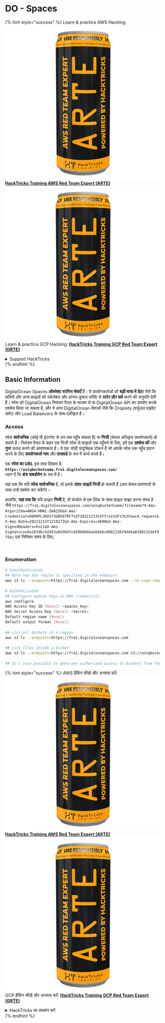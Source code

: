 # DO - Spaces

{% hint style="success" %}
Learn & practice AWS Hacking:<img src="../../../.gitbook/assets/image (1) (1) (1).png" alt="" data-size="line">[**HackTricks Training AWS Red Team Expert (ARTE)**](https://training.hacktricks.xyz/courses/arte)<img src="../../../.gitbook/assets/image (1) (1) (1).png" alt="" data-size="line">\
Learn & practice GCP Hacking: <img src="../../../.gitbook/assets/image (2).png" alt="" data-size="line">[**HackTricks Training GCP Red Team Expert (GRTE)**<img src="../../../.gitbook/assets/image (2).png" alt="" data-size="line">](https://training.hacktricks.xyz/courses/grte)

<details>

<summary>Support HackTricks</summary>

* Check the [**subscription plans**](https://github.com/sponsors/carlospolop)!
* **Join the** 💬 [**Discord group**](https://discord.gg/hRep4RUj7f) or the [**telegram group**](https://t.me/peass) or **follow** us on **Twitter** 🐦 [**@hacktricks\_live**](https://twitter.com/hacktricks_live)**.**
* **Share hacking tricks by submitting PRs to the** [**HackTricks**](https://github.com/carlospolop/hacktricks) and [**HackTricks Cloud**](https://github.com/carlospolop/hacktricks-cloud) github repos.

</details>
{% endhint %}

## Basic Information

DigitalOcean Spaces **ऑब्जेक्ट स्टोरेज सेवाएँ** हैं। ये उपयोगकर्ताओं को **बड़ी मात्रा में डेटा** जैसे कि छवियों और अन्य फ़ाइलों को स्केलेबल और लागत-कुशल तरीके से **स्टोर और सर्व** करने की अनुमति देती हैं। स्पेस को DigitalOcean नियंत्रण पैनल के माध्यम से या DigitalOcean API का उपयोग करके एक्सेस किया जा सकता है, और ये अन्य DigitalOcean सेवाओं जैसे कि Droplets (वर्चुअल प्राइवेट सर्वर) और Load Balancers के साथ एकीकृत हैं।

### Access

स्पेस **सार्वजनिक** (कोई भी इंटरनेट से उन तक पहुँच सकता है) या **निजी** (केवल अधिकृत उपयोगकर्ता) हो सकते हैं। नियंत्रण पैनल के बाहर एक निजी स्पेस से फ़ाइलों तक पहुँचने के लिए, हमें एक **एक्सेस की** और **गुप्त** उत्पन्न करने की आवश्यकता है। ये एक जोड़ी यादृच्छिक टोकन हैं जो आपके स्पेस तक पहुँच प्रदान करने के लिए **उपयोगकर्ता नाम** और **पासवर्ड** के रूप में कार्य करते हैं।

एक **स्पेस का URL** इस तरह दिखता है: **`https://uniqbucketname.fra1.digitaloceanspaces.com/`**\
ध्यान दें कि **क्षेत्र** **सबडोमेन** के रूप में है।

यहां तक कि यदि **स्पेस** **सार्वजनिक** है, तो इसके **अंदर** **फाइलें** **निजी** हो सकती हैं (आप केवल प्रमाणपत्रों के साथ उन्हें एक्सेस कर सकेंगे)।

हालांकि, **यहां तक कि** यदि फ़ाइल **निजी** है, तो कंसोल से एक लिंक के साथ फ़ाइल साझा करना संभव है जैसे `https://fra1.digitaloceanspaces.com/uniqbucketname/filename?X-Amz-Algorithm=AWS4-HMAC-SHA256&X-Amz-Credential=DO00PL3RA373GBV4TRF7%2F20221213%2Ffra1%2Fs3%2Faws4_request&X-Amz-Date=20221213T121017Z&X-Amz-Expires=3600&X-Amz-SignedHeaders=host&X-Amz-Signature=6a183dbc42453a8d30d7cd2068b66aeb9ebc066123629d44a8108115def975bc` एक निश्चित समय के लिए:

<figure><img src="../../../.gitbook/assets/image (277).png" alt=""><figcaption></figcaption></figure>

### Enumeration
```bash
# Unauthenticated
## Note how the region is specified in the endpoint
aws s3 ls --endpoint=https://fra1.digitaloceanspaces.com --no-sign-request s3://uniqbucketname

# Authenticated
## Configure spaces keys as AWS credentials
aws configure
AWS Access Key ID [None]: <spaces_key>
AWS Secret Access Key [None]: <Secret>
Default region name [None]:
Default output format [None]:

## List all buckets in a region
aws s3 ls --endpoint=https://fra1.digitaloceanspaces.com

## List files inside a bucket
aws s3 ls --endpoint=https://fra1.digitaloceanspaces.com s3://uniqbucketname

## It's also possible to generate authorized access to buckets from the API
```
{% hint style="success" %}
AWS हैकिंग सीखें और अभ्यास करें:<img src="../../../.gitbook/assets/image (1) (1) (1).png" alt="" data-size="line">[**HackTricks Training AWS Red Team Expert (ARTE)**](https://training.hacktricks.xyz/courses/arte)<img src="../../../.gitbook/assets/image (1) (1) (1).png" alt="" data-size="line">\
GCP हैकिंग सीखें और अभ्यास करें: <img src="../../../.gitbook/assets/image (2).png" alt="" data-size="line">[**HackTricks Training GCP Red Team Expert (GRTE)**<img src="../../../.gitbook/assets/image (2).png" alt="" data-size="line">](https://training.hacktricks.xyz/courses/grte)

<details>

<summary>HackTricks का समर्थन करें</summary>

* [**सदस्यता योजनाएँ**](https://github.com/sponsors/carlospolop) देखें!
* **हमारे** 💬 [**Discord समूह**](https://discord.gg/hRep4RUj7f) या [**telegram समूह**](https://t.me/peass) में शामिल हों या **हमारे** **Twitter** 🐦 [**@hacktricks\_live**](https://twitter.com/hacktricks_live)** का पालन करें।**
* **हैकिंग ट्रिक्स साझा करें और** [**HackTricks**](https://github.com/carlospolop/hacktricks) और [**HackTricks Cloud**](https://github.com/carlospolop/hacktricks-cloud) github रिपोजिटरी में PRs सबमिट करें।

</details>
{% endhint %}
